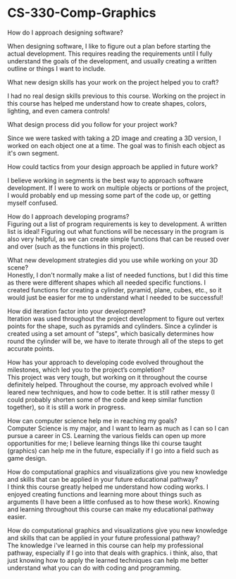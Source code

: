 # CS-330-Comp-Graphics

How do I approach designing software?  

When designing software, I like to figure out a plan before starting the actual development. This requires reading the requirements until I fully understand the goals of the development, and usually creating a written outline or things I want to include.  
  
What new design skills has your work on the project helped you to craft? 

I had no real design skills previous to this course. Working on the project in this course has helped me understand how to create shapes, colors, lighting, and even camera controls!  

What design process did you follow for your project work?  

Since we were tasked with taking a 2D image and creating a 3D version, I worked on each object one at a time. The goal was to finish each object as it's own segment.  

How could tactics from your design approach be applied in future work?  

I believe working in segments is the best way to approach software development. If I were to work on multiple objects or portions of the project, I would probably end up messing some part of the code up, or getting myself confused.  

How do I approach developing programs?  
Figuring out a list of program requirements is key to development. A written list is ideal! Figuring out what functions will be necessary in the program is also very helpful, as we can create simple functions that can be reused over and over (such as the functions in this project).  

What new development strategies did you use while working on your 3D scene?  
Honestly, I don't normally make a list of needed functions, but I did this time as there were different shapes which all needed specific functions. I created functions for creating a cylinder, pyramid, plane, cubes, etc., so it would just be easier for me to understand what I needed to be successful!  

How did iteration factor into your development?  
Iteration was used throughout the project development to figure out vertex points for the shape, such as pyramids and cylinders. Since a cylinder is created using a set amount of "steps", which basically determines how round the cylinder will be, we have to iterate through all of the steps to get accurate points.  

How has your approach to developing code evolved throughout the milestones, which led you to the project’s completion?  
This project was very tough, but working on it throughout the course definitely helped. Throughout the course, my approach evolved while I leared new techniques, and how to code better. It is still rather messy (I could probably shorten some of the code and keep similar function together), so it is still a work in progress.  

How can computer science help me in reaching my goals?  
Computer Science is my major, and I want to learn as much as I can so I can pursue a career in CS. Learning the various fields can open up more opportunities for me; I believe learning things like thi course taught (graphics) can help me in the future, especially if I go into a field such as game design.  

How do computational graphics and visualizations give you new knowledge and skills that can be applied in your future educational pathway?  
I think this course greatly helped me understand how coding works. I enjoyed creating functions and learning more about things such as arguments (I have been a little confused as to how these work). Knowing and learning throughout this course can make my educational pathway easier.  

How do computational graphics and visualizations give you new knowledge and skills that can be applied in your future professional pathway?  
The knowledge i've learned in this course can help my professional pathway, especially if I go into that deals with graphics. i think, also, that just knowing how to apply the learned techniques can help me better understand what you can do with coding and programming.  

